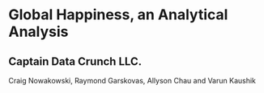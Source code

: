 # Global Happiness, an Analytical Analysis
## Captain Data Crunch LLC.
Craig Nowakowski, Raymond Garskovas, Allyson Chau and Varun Kaushik


